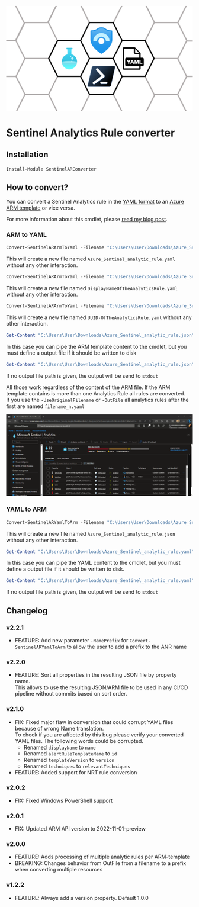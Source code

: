 ![SentinelARConverter Banner](/images/banner.png)

# Sentinel Analytics Rule converter

## Installation

```PowerShell
Install-Module SentinelARConverter
```

## How to convert?

You can convert a Sentinel Analytics rule in the [YAML format](https://github.com/Azure/Azure-Sentinel/wiki/Query-Style-Guide) to an [Azure ARM template](https://learn.microsoft.com/en-us/azure/templates/microsoft.insights/alertrules?pivots=deployment-language-arm-template) or vice versa.

For more information about this cmdlet, please [read my blog post](https://cloudbrothers.info/en/convert-sentinel-analytics-rules/).

### ARM to YAML

```PowerShell
Convert-SentinelARArmToYaml -Filename "C:\Users\User\Downloads\Azure_Sentinel_analytic_rule.json" -UseOriginalFilename
```

This will create a new file named `Azure_Sentinel_analytic_rule.yaml` without any other interaction.

```PowerShell
Convert-SentinelARArmToYaml -Filename "C:\Users\User\Downloads\Azure_Sentinel_analytic_rule.json" -UseDisplayNameAsFilename
```

This will create a new file named `DisplayNameOfTheAnalyticsRule.yaml` without any other interaction.

```PowerShell
Convert-SentinelARArmToYaml -Filename "C:\Users\User\Downloads\Azure_Sentinel_analytic_rule.json" -UseIdAsFilename
```

This will create a new file named `UUID-OfTheAnalyticsRule.yaml` without any other interaction.

```PowerShell
Get-Content "C:\Users\User\Downloads\Azure_Sentinel_analytic_rule.json" | Convert-SentinelARArmToYaml -OutFile "C:\Users\User\Downloads\Azure_Sentinel_analytic_rule.yaml"
```

In this case you can pipe the ARM template content to the cmdlet, but you must define a output file if it should be written to disk

```PowerShell
Get-Content "C:\Users\User\Downloads\Azure_Sentinel_analytic_rule.json" | Convert-SentinelARArmToYaml
```

If no output file path is given, the output will be send to `stdout`

All those work regardless of the content of the ARM file. If the ARM template contains is more than one Analytics Rule all rules are converted. \
If you use the `-UseOriginalFilename` or `-OutFile` all analytics rules after the first are named `filename_n.yaml`

![Workflow to export multiple Analytic Rules from Sentinel and convert them to YAML in one go.](/images/Convert-SentinelARArmToYaml-Multiple.gif)

### YAML to ARM

```PowerShell
Convert-SentinelARYamlToArm -Filename "C:\Users\User\Downloads\Azure_Sentinel_analytic_rule.yaml" -UseOriginalFilename
```

This will create a new file named `Azure_Sentinel_analytic_rule.json` without any other interaction.


```PowerShell
Get-Content "C:\Users\User\Downloads\Azure_Sentinel_analytic_rule.yaml" | Convert-SentinelARYamlToArm -OutFile "C:\Users\User\Downloads\Azure_Sentinel_analytic_rule.json"
```

In this case you can pipe the YAML content to the cmdlet, but you must define a output file if it should be written to disk.

```PowerShell
Get-Content "C:\Users\User\Downloads\Azure_Sentinel_analytic_rule.yaml" | Convert-SentinelARArmToYaml
```

If no output file path is given, the output will be send to `stdout`

## Changelog

### v2.2.1

 * FEATURE: Add new parameter `-NamePrefix` for `Convert-SentinelARYamlToArm` to allow the user to add a prefix to the ANR name

### v2.2.0

* FEATURE: Sort all properties in the resulting JSON file by property name. \
  This allows to use the resulting JSON/ARM file to be used in any CI/CD pipeline without commits based on sort order.

### v2.1.0

* FIX: Fixed major flaw in conversion that could corrupt YAML files because of wrong Name translation. \
  To check if you are affected by this bug please verify your converted YAML files. The following words could be corrupted.
  * Renamed `displayName` to `name`
  * Renamed `alertRuleTemplateName` to `id`
  * Renamed `templateVersion` to `version`
  * Renamed `techniques` to `relevantTechniques`
* FEATURE: Added support for NRT rule conversion

### v2.0.2

* FIX: Fixed Windows PowerShell support

### v2.0.1

* FIX: Updated ARM API version to 2022-11-01-preview

### v2.0.0 

* FEATURE: Adds processing of multiple analytic rules per ARM-template
* BREAKING: Changes behavior from OutFile from a filename to a prefix when converting multiple resources

### v1.2.2

* FEATURE: Always add a version property. Default 1.0.0
